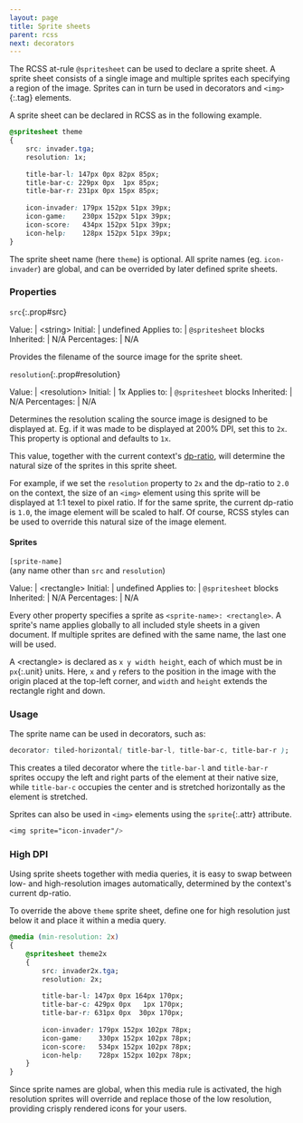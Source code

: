 ```yaml
---
layout: page
title: Sprite sheets
parent: rcss
next: decorators
---
```


The RCSS at-rule `@spritesheet` can be used to declare a sprite sheet. A sprite sheet consists of a single image and multiple sprites each specifying a region of the image. Sprites can in turn be used in decorators and `<img>`{:.tag} elements.

A sprite sheet can be declared in RCSS as in the following example.

```css
@spritesheet theme 
{
	src: invader.tga;
	resolution: 1x;
	
	title-bar-l: 147px 0px 82px 85px;
	title-bar-c: 229px 0px  1px 85px;
	title-bar-r: 231px 0px 15px 85px;
	
	icon-invader: 179px 152px 51px 39px;
	icon-game:    230px 152px 51px 39px;
	icon-score:   434px 152px 51px 39px;
	icon-help:    128px 152px 51px 39px;
}
```

The sprite sheet name (here `theme`) is optional. All sprite names (eg. `icon-invader`) are global, and can be overrided by later defined sprite sheets.

### Properties


`src`{:.prop#src}

Value: | \<string\>
Initial: | undefined
Applies to: | `@spritesheet` blocks
Inherited: | N/A
Percentages: | N/A

Provides the filename of the source image for the sprite sheet.

 
`resolution`{:.prop#resolution}

Value: | \<resolution\>
Initial: | 1x
Applies to: | `@spritesheet` blocks
Inherited: | N/A
Percentages: | N/A

Determines the resolution scaling the source image is designed to be displayed at. Eg. if it was made to be displayed at 200% DPI, set this to `2x`. This property is optional and defaults to `1x`.

This value, together with the current context's [dp-ratio](syntax.html#dp-unit), will determine the natural size of the sprites in this sprite sheet.

For example, if we set the `resolution` property to `2x` and the dp-ratio to `2.0` on the context, the size of an `<img>` element using this sprite will be displayed at 1:1 texel to pixel ratio. If for the same sprite, the current dp-ratio is `1.0`, the image element will be scaled to half. Of course, RCSS styles can be used to override this natural size of the image element.

#### Sprites

`[sprite-name]`  
(any name other than `src` and `resolution`)

Value: | \<rectangle\>
Initial: | undefined
Applies to: | `@spritesheet` blocks
Inherited: | N/A
Percentages: | N/A

Every other property specifies a sprite as `<sprite-name>: <rectangle>`. A sprite's name applies globally to all included style sheets in a given document. If multiple sprites are defined with the same name, the last one will be used.

A \<rectangle\> is declared as `x y width height`, each of which must be in `px`{:.unit} units. Here, `x` and `y` refers to the position in the image with the origin placed at the top-left corner, and `width` and `height` extends the rectangle right and down.


### Usage

The sprite name can be used in decorators, such as:
```css
decorator: tiled-horizontal( title-bar-l, title-bar-c, title-bar-r );
```
This creates a tiled decorator where the `title-bar-l` and `title-bar-r` sprites occupy the left and right parts of the element at their native size, while `title-bar-c` occupies the center and is stretched horizontally as the element is stretched.

Sprites can also be used in `<img>` elements using the `sprite`{:.attr} attribute.

```css
<img sprite="icon-invader"/>
```

### High DPI

Using sprite sheets together with media queries, it is easy to swap between low- and high-resolution images automatically, determined by the context's current dp-ratio.

To override the above `theme` sprite sheet, define one for high resolution just below it and place it within a media query.

```css
@media (min-resolution: 2x)
{
	@spritesheet theme2x
	{
		src: invader2x.tga;
		resolution: 2x;
		
		title-bar-l: 147px 0px 164px 170px;
		title-bar-c: 429px 0px   1px 170px;
		title-bar-r: 631px 0px  30px 170px;
		
		icon-invader: 179px 152px 102px 78px;
		icon-game:    330px 152px 102px 78px;
		icon-score:   534px 152px 102px 78px;
		icon-help:    728px 152px 102px 78px;
	}
}
```

Since sprite names are global, when this media rule is activated, the high resolution sprites will override and replace those of the low resolution, providing crisply rendered icons for your users.
